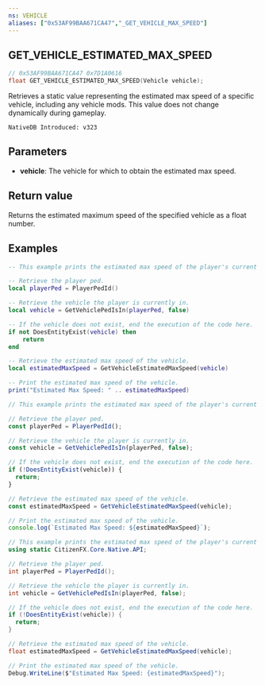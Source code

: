 ```yaml
---
ns: VEHICLE
aliases: ["0x53AF99BAA671CA47","_GET_VEHICLE_MAX_SPEED"]
---
```

## GET_VEHICLE_ESTIMATED_MAX_SPEED

```c
// 0x53AF99BAA671CA47 0x7D1A0616
float GET_VEHICLE_ESTIMATED_MAX_SPEED(Vehicle vehicle);
```
Retrieves a static value representing the estimated max speed of a specific vehicle, including any vehicle mods. This value does not change dynamically during gameplay.

```
NativeDB Introduced: v323
```

## Parameters
* **vehicle**: The vehicle for which to obtain the estimated max speed.

## Return value
Returns the estimated maximum speed of the specified vehicle as a float number.

## Examples
```lua
-- This example prints the estimated max speed of the player's current vehicle.

-- Retrieve the player ped.
local playerPed = PlayerPedId()

-- Retrieve the vehicle the player is currently in.
local vehicle = GetVehiclePedIsIn(playerPed, false)

-- If the vehicle does not exist, end the execution of the code here.
if not DoesEntityExist(vehicle) then 
    return 
end

-- Retrieve the estimated max speed of the vehicle.
local estimatedMaxSpeed = GetVehicleEstimatedMaxSpeed(vehicle)

-- Print the estimated max speed of the vehicle.
print("Estimated Max Speed: " .. estimatedMaxSpeed)
```

```js
// This example prints the estimated max speed of the player's current vehicle.

// Retrieve the player ped.
const playerPed = PlayerPedId();

// Retrieve the vehicle the player is currently in.
const vehicle = GetVehiclePedIsIn(playerPed, false);

// If the vehicle does not exist, end the execution of the code here.
if (!DoesEntityExist(vehicle)) {
  return;
}

// Retrieve the estimated max speed of the vehicle.
const estimatedMaxSpeed = GetVehicleEstimatedMaxSpeed(vehicle);

// Print the estimated max speed of the vehicle.
console.log(`Estimated Max Speed: ${estimatedMaxSpeed}`);
```

```cs
// This example prints the estimated max speed of the player's current vehicle.
using static CitizenFX.Core.Native.API;

// Retrieve the player ped.
int playerPed = PlayerPedId();

// Retrieve the vehicle the player is currently in.
int vehicle = GetVehiclePedIsIn(playerPed, false);

// If the vehicle does not exist, end the execution of the code here.
if (!DoesEntityExist(vehicle)) {
  return;
}

// Retrieve the estimated max speed of the vehicle.
float estimatedMaxSpeed = GetVehicleEstimatedMaxSpeed(vehicle);

// Print the estimated max speed of the vehicle.
Debug.WriteLine($"Estimated Max Speed: {estimatedMaxSpeed}");
```
